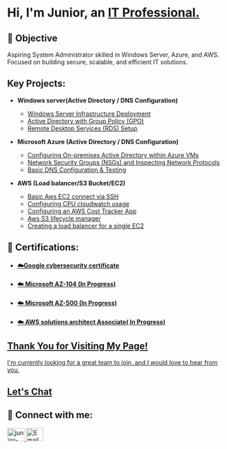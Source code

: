 <h1>Hi, I'm Junior, an <a href="https://www.linkedin.com/in/junior-kalomba-10002a18a/">IT Professional.</a></h1>

## 🎯 Objective
Aspiring System Administrator skilled in Windows Server, Azure, and AWS. Focused on building secure, scalable, and efficient IT solutions.



<h2> Key Projects:</h2>

- <b>Windows server(Active Directory / DNS Configuration) </b>
  - [Windows Server Infrastructure Deployment](https://github.com/Juniorklb/windows-server) 
  - [Active Directory with Group Policy (GPO)](https://github.com/Juniorklb/Active-directory-GPO)
  - [Remote Desktop Services (RDS) Setup](https://github.com/Juniorklb/RDS/tree/main)

- <b>Microsoft Azure (Active Directory / DNS Configuration)</b>
  - [Configuring On-premises Active Directory within Azure VMs](https://github.com/Juniorklb/Active-directory)
  - [Network Security Groups (NSGs) and Inspecting Network Protocols]() 
  - [Basic DNS Configuration & Testing]() 


- <b>AWS (Load balancer/S3 Bucket/EC2)</b>
  - [Basic Aws EC2 connect via SSH](https://github.com/Juniorklb/AWS-EC2-connect-via-SSH)
  - [Configuring CPU cloudwatch usage](https://github.com/Juniorklb/AWS-CPU-cloudwatch-usage-alert) 
  - [Configuring an AWS Cost Tracker App](https://github.com/Juniorklb/AWS-Cost-Tracker-App)
  - [Aws S3 lifecycle manager](https://github.com/Juniorklb/S3-Lifecycle-Manager)
  - [Creating a load balancer for a single EC2](https://github.com/Juniorklb/Create-a-Load-Balancer-for-a-single-EC2-instance)

<h2>📜 Certifications:</h2>

- <h4><a href="https://www.coursera.org/account/accomplishments/professional-cert/SKOVKYASX5V5">☁️Google cybersecurity certificate</h4>
- <h4>☁️ Microsoft AZ-104 (In Progress)</h4>
- <h4>☁️ Microsoft AZ-500 (In Progress)</h4>
- <h4>☁️ AWS solutions architect Associate( In Progress)</h4>

<h2>Thank You for Visiting My Page!</h2>

<p>I'm currently looking for a great team to join, and I would love to hear from you.</p>
<h2><a href="https://www.linkedin.com/in/junior-kalomba-10002a18a/">Let's Chat</a></h2>
  
</b>
<h2>👥 Connect with me:</h2>

<p align="left">
  <a href="https://www.linkedin.com/in/junior-kalomba-10002a18a/" target="_blank">
    <img src="https://raw.githubusercontent.com/rahuldkjain/github-profile-readme-generator/master/src/images/icons/Social/linked-in-alt.svg" alt="junior-kalomba-10002a18a" height="30" width="40"/>  
    
  </a>
  <a href="mailto:jrkalomba@gmail.com" target="_blank">
  <img  src="https://upload.wikimedia.org/wikipedia/commons/4/4e/Mail_%28iOS%29.svg" alt="Email" height="30" width="40"/>
</a>
</p>



[linkedin]: https://linkedin.com/in/Juniorkalomba


